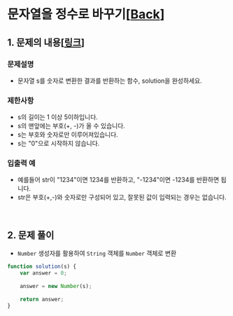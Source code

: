 # 문자열을 정수로 바꾸기[[Back](README.md)]

## 1. 문제의 내용[[링크](https://programmers.co.kr/learn/courses/30/lessons/12925)]

### 문제설명
- 문자열 s를 숫자로 변환한 결과를 반환하는 함수, solution을 완성하세요.

### 제한사항
- s의 길이는 1 이상 5이하입니다.
- s의 맨앞에는 부호(+, -)가 올 수 있습니다.
- s는 부호와 숫자로만 이루어져있습니다.
- s는 "0"으로 시작하지 않습니다.

### 입출력 예
- 예를들어 str이 "1234"이면 1234를 반환하고, "-1234"이면 -1234를 반환하면 됩니다.
- str은 부호(+,-)와 숫자로만 구성되어 있고, 잘못된 값이 입력되는 경우는 없습니다.

<br>

## 2. 문제 풀이
- `Number` 생성자를 활용하여 `String` 객체를 `Number` 객체로 변환

```JavaScript
function solution(s) {
    var answer = 0;
    
    answer = new Number(s);
    
    return answer;
}
```